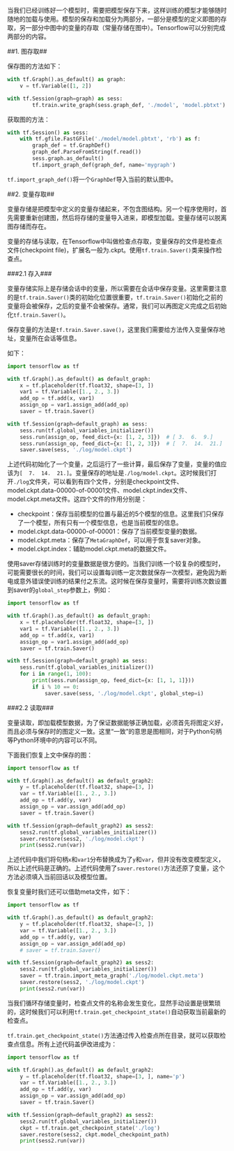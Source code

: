 当我们已经训练好一个模型时，需要把模型保存下来，这样训练的模型才能够随时随地的加载与使用。模型的保存和加载分为两部分，一部分是模型的定义即图的存取，另一部分中图中的变量的存取（常量存储在图中）。Tensorflow可以分别完成两部分的内容。

##1. 图存取##

保存图的方法如下：

~~~python
with tf.Graph().as_default() as graph:
    v = tf.Variable([1, 2])

with tf.Session(graph=graph) as sess:
        tf.train.write_graph(sess.graph_def, './model', 'model.pbtxt')

~~~

获取图的方法：

~~~python
with tf.Session() as sess:
    with tf.gfile.FastGFile('./model/model.pbtxt', 'rb') as f:
        graph_def = tf.GraphDef()
        graph_def.ParseFromString(f.read())
        sess.graph.as_default()
        tf.import_graph_def(graph_def, name='mygraph')
~~~

`tf.import_graph_def()`将一个`GraphDef`导入当前的默认图中。

##2. 变量存取##

变量存储是把模型中定义的变量存储起来，不包含图结构。另一个程序使用时，首先需要重新创建图，然后将存储的变量导入进来，即模型加载。变量存储可以脱离图存储而存在。

变量的存储与读取，在Tensorflow中叫做检查点存取，变量保存的文件是检查点文件(checkpoint file)，扩展名一般为.ckpt。使用`tf.train.Saver()`类来操作检查点。

###2.1 存入###

变量存储实际上是存储会话中的变量，所以需要在会话中保存变量。这里需要注意的是`tf.train.Saver()`类的初始化位置很重要，`tf.train.Saver()`初始化之前的变量将会被保存，之后的变量不会被保存。通常，我们可以再图定义完成之后初始化`tf.train.Saver()`。

保存变量的方法是`tf.train.Saver.save()`，这里我们需要给方法传入变量保存地址，变量所在会话等信息。

如下：

~~~python
import tensorflow as tf

with tf.Graph().as_default() as default_graph:
    x = tf.placeholder(tf.float32, shape=[3, ])
    var1 = tf.Variable([1., 2., 3.])
    add_op = tf.add(x, var1)
    assign_op = var1.assign_add(add_op)
    saver = tf.train.Saver()

with tf.Session(graph=default_graph) as sess:
    sess.run(tf.global_variables_initializer())
    sess.run(assign_op, feed_dict={x: [1, 2, 3]})  # [ 3.  6.  9.]
    sess.run(assign_op, feed_dict={x: [1, 2, 3]})  # [  7.  14.  21.]
    saver.save(sess, './log/model.ckpt')
~~~

上述代码初始化了一个变量，之后运行了一些计算，最后保存了变量，变量的值应该为`[  7.  14.  21.]`。变量保存的地址是`./log/model.ckpt`。这时候我们打开`./log`文件夹，可以看到有四个文件，分别是checkpoint文件、model.ckpt.data-00000-of-00001文件、model.ckpt.index文件、model.ckpt.meta文件。这四个文件的作用分别是：

* checkpoint：保存当前模型的位置与最近的5个模型的信息。这里我们只保存了一个模型，所有只有一个模型信息，也是当前模型的信息。
* model.ckpt.data-00000-of-00001：保存了当前模型变量的数据。
* model.ckpt.meta：保存了`MetaGraphDef`，可以用于恢复saver对象。
* model.ckpt.index：辅助model.ckpt.meta的数据文件。

使用saver存储训练时的变量数据是很方便的。当我们训练一个较复杂的模型时，可能需要很长的时间，我们可以设置每训练一定次数就保存一次模型，避免因为断电或意外错误使训练的结果付之东流。这时候在保存变量时，需要将训练次数设置到saver的`global_step`参数上，例如：

~~~python
import tensorflow as tf

with tf.Graph().as_default() as default_graph:
    x = tf.placeholder(tf.float32, shape=[3, ])
    var1 = tf.Variable([1., 2., 3.])
    add_op = tf.add(x, var1)
    assign_op = var1.assign_add(add_op)
    saver = tf.train.Saver()

with tf.Session(graph=default_graph) as sess:
    sess.run(tf.global_variables_initializer())
    for i in range(1, 100):
        print(sess.run(assign_op, feed_dict={x: [1, 1, 1]}))
        if i % 10 == 0:
            saver.save(sess, './log/model.ckpt', global_step=i)
~~~

###2.2 读取###

变量读取，即加载模型数据，为了保证数据能够正确加载，必须首先将图定义好，而且必须与保存时的图定义一致。这里“一致”的意思是图相同，对于Python句柄等Python环境中的内容可以不同。

下面我们恢复上文中保存的图：

~~~python
import tensorflow as tf

with tf.Graph().as_default() as default_graph2:
    y = tf.placeholder(tf.float32, shape=[3, ])
    var = tf.Variable([1., 2., 3.])
    add_op = tf.add(y, var)
    assign_op = var.assign_add(add_op)
    saver = tf.train.Saver()

with tf.Session(graph=default_graph2) as sess2:
    sess2.run(tf.global_variables_initializer())
    saver.restore(sess2, './log/model.ckpt')
    print(sess2.run(var))
~~~

上述代码中我们将句柄`x`和`var1`分布替换成为了`y`和`var`，但并没有改变模型定义，所以上述代码是正确的。上述代码使用了`saver.restore()`方法还原了变量，这个方法必须填入当前回话以及模型位置。

恢复变量时我们还可以借助meta文件，如下：

~~~python
import tensorflow as tf

with tf.Graph().as_default() as default_graph2:
    y = tf.placeholder(tf.float32, shape=[3, ])
    var = tf.Variable([1., 2., 3.])
    add_op = tf.add(y, var)
    assign_op = var.assign_add(add_op)
    # saver = tf.train.Saver()

with tf.Session(graph=default_graph2) as sess2:
    sess2.run(tf.global_variables_initializer())
    saver = tf.train.import_meta_graph('./log/model.ckpt.meta')
    saver.restore(sess2, './log/model.ckpt')
    print(sess2.run(var))
~~~

当我们循环存储变量时，检查点文件的名称会发生变化，显然手动设置是很繁琐的，这时候我们可以利用`tf.train.get_checkpoint_state()`自动获取当前最新的检查点。

`tf.train.get_checkpoint_state()`方法通过传入检查点所在目录，就可以获取检查点信息。所有上述代码盖伊改进成为：

~~~python
import tensorflow as tf

with tf.Graph().as_default() as default_graph2:
    y = tf.placeholder(tf.float32, shape=[3, ], name='p')
    var = tf.Variable([1., 2., 3.])
    add_op = tf.add(y, var)
    assign_op = var.assign_add(add_op)
    saver = tf.train.Saver()

with tf.Session(graph=default_graph2) as sess2:
    sess2.run(tf.global_variables_initializer())
    ckpt = tf.train.get_checkpoint_state('./log')
    saver.restore(sess2, ckpt.model_checkpoint_path)
    print(sess2.run(var))
~~~

